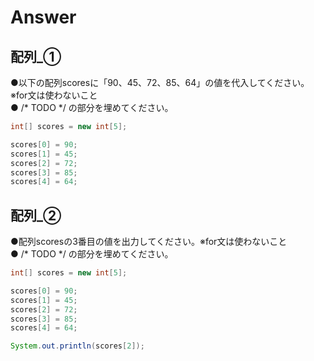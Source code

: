 # Answer

## 配列_①
●以下の配列scoresに「90、45、72、85、64」の値を代入してください。※for文は使わないこと    
● /* TODO */ の部分を埋めてください。  

```java
int[] scores = new int[5];

scores[0] = 90;
scores[1] = 45;
scores[2] = 72;
scores[3] = 85;
scores[4] = 64;
```

## 配列_②
●配列scoresの3番目の値を出力してください。※for文は使わないこと    
● /* TODO */ の部分を埋めてください。  

```java
int[] scores = new int[5];

scores[0] = 90;
scores[1] = 45;
scores[2] = 72;
scores[3] = 85;
scores[4] = 64;

System.out.println(scores[2]);
```
